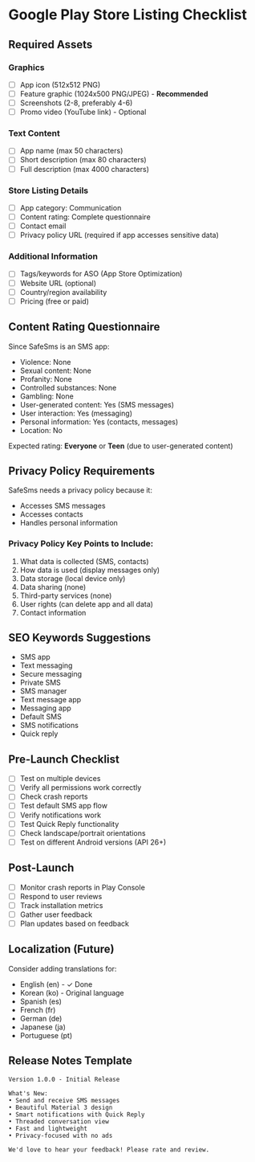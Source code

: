 # Google Play Store Listing Checklist

## Required Assets

### Graphics
- [ ] App icon (512x512 PNG)
- [ ] Feature graphic (1024x500 PNG/JPEG) - **Recommended**
- [ ] Screenshots (2-8, preferably 4-6)
- [ ] Promo video (YouTube link) - Optional

### Text Content
- [ ] App name (max 50 characters)
- [ ] Short description (max 80 characters)
- [ ] Full description (max 4000 characters)

### Store Listing Details
- [ ] App category: Communication
- [ ] Content rating: Complete questionnaire
- [ ] Contact email
- [ ] Privacy policy URL (required if app accesses sensitive data)

### Additional Information
- [ ] Tags/keywords for ASO (App Store Optimization)
- [ ] Website URL (optional)
- [ ] Country/region availability
- [ ] Pricing (free or paid)

## Content Rating Questionnaire
Since SafeSms is an SMS app:
- Violence: None
- Sexual content: None
- Profanity: None
- Controlled substances: None
- Gambling: None
- User-generated content: Yes (SMS messages)
- User interaction: Yes (messaging)
- Personal information: Yes (contacts, messages)
- Location: No

Expected rating: **Everyone** or **Teen** (due to user-generated content)

## Privacy Policy Requirements
SafeSms needs a privacy policy because it:
- Accesses SMS messages
- Accesses contacts
- Handles personal information

### Privacy Policy Key Points to Include:
1. What data is collected (SMS, contacts)
2. How data is used (display messages only)
3. Data storage (local device only)
4. Data sharing (none)
5. Third-party services (none)
6. User rights (can delete app and all data)
7. Contact information

## SEO Keywords Suggestions
- SMS app
- Text messaging
- Secure messaging
- Private SMS
- SMS manager
- Text message app
- Messaging app
- Default SMS
- SMS notifications
- Quick reply

## Pre-Launch Checklist
- [ ] Test on multiple devices
- [ ] Verify all permissions work correctly
- [ ] Check crash reports
- [ ] Test default SMS app flow
- [ ] Verify notifications work
- [ ] Test Quick Reply functionality
- [ ] Check landscape/portrait orientations
- [ ] Test on different Android versions (API 26+)

## Post-Launch
- [ ] Monitor crash reports in Play Console
- [ ] Respond to user reviews
- [ ] Track installation metrics
- [ ] Gather user feedback
- [ ] Plan updates based on feedback

## Localization (Future)
Consider adding translations for:
- English (en) - ✓ Done
- Korean (ko) - Original language
- Spanish (es)
- French (fr)
- German (de)
- Japanese (ja)
- Portuguese (pt)

## Release Notes Template
```
Version 1.0.0 - Initial Release

What's New:
• Send and receive SMS messages
• Beautiful Material 3 design
• Smart notifications with Quick Reply
• Threaded conversation view
• Fast and lightweight
• Privacy-focused with no ads

We'd love to hear your feedback! Please rate and review.
```
